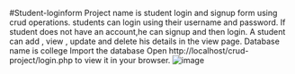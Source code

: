 #Student-loginform
Project name is student login and signup form using crud operations.
students can login using their username and password. If student does not have an account,he can signup and then login.
A student can add , view , update and delete his details in the view page.
Database name is college 
Import the database
Open http://localhost/crud-project/login.php to view it in your browser.
![image](https://user-images.githubusercontent.com/111574948/186152793-9b3916ef-565b-4784-a345-8d4ee77f4df9.png)
